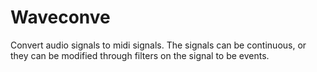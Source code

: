 # Waveconve
Convert audio signals to midi signals. The signals can be continuous, or they can be modified through filters on the signal to be events.